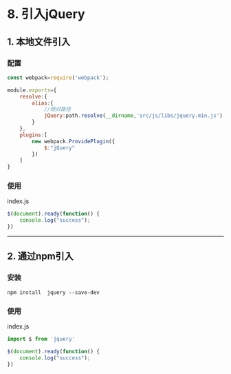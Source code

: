 # 8. 引入jQuery

## 1. 本地文件引入
### 配置
```js
const webpack=require('webpack');

module.exports={
    resolve:{
        alias:{
            //绝对路径
            jQuery:path.resolve(__dirname,'src/js/libs/jquery.min.js')
        }
    },
    plugins:[
        new webpack.ProvidePlugin({
            $:"jQuery"
        })
    ]
}
```
### 使用
index.js
```js
$(document).ready(function() {
    console.log("success");
})
```

---
## 2. 通过npm引入
### 安装
```npm
npm install  jquery --save-dev
```

### 使用
index.js
```js
import $ from 'jquery'

$(document).ready(function() {
    console.log("success");
})
```